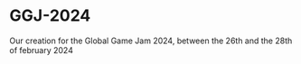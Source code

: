 # GGJ-2024
Our creation for the Global Game Jam 2024, between the 26th and the 28th of february 2024
